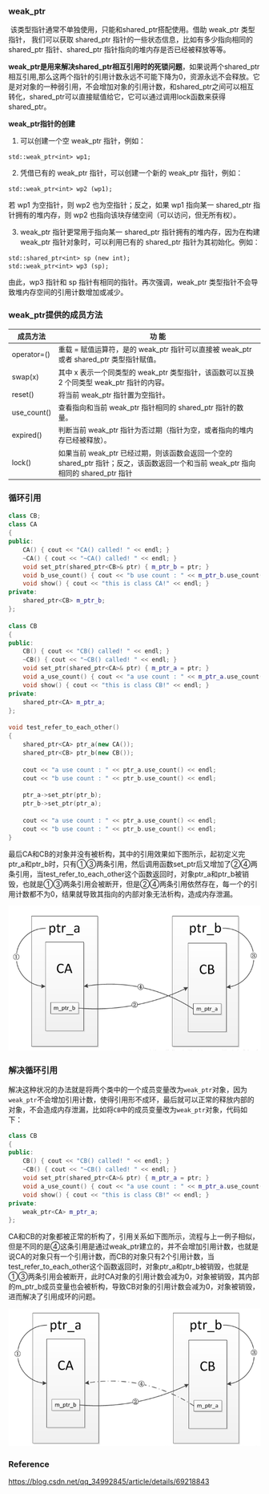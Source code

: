 ### weak_ptr

​		该类型指针通常不单独使用，只能和shared_ptr搭配使用。借助 weak_ptr 类型指针， 我们可以获取 shared_ptr 指针的一些状态信息，比如有多少指向相同的 shared_ptr 指针、shared_ptr 指针指向的堆内存是否已经被释放等等。

​		**weak_ptr是用来解决shared_ptr相互引用时的死锁问题**，如果说两个shared_ptr相互引用,那么这两个指针的引用计数永远不可能下降为0，资源永远不会释放。它是对对象的一种弱引用，不会增加对象的引用计数，和shared_ptr之间可以相互转化，shared_ptr可以直接赋值给它，它可以通过调用lock函数来获得shared_ptr。

**weak_ptr指针的创建**

1. 可以创建一个空 weak_ptr 指针，例如：

```
std::weak_ptr<int> wp1;
```

2. 凭借已有的 weak_ptr 指针，可以创建一个新的 weak_ptr 指针，例如：

```
std::weak_ptr<int> wp2 (wp1);
```

若 wp1 为空指针，则 wp2 也为空指针；反之，如果 wp1 指向某一 shared_ptr 指针拥有的堆内存，则 wp2 也指向该块存储空间（可以访问，但无所有权）。

3. weak_ptr 指针更常用于指向某一 shared_ptr 指针拥有的堆内存，因为在构建 weak_ptr 指针对象时，可以利用已有的 shared_ptr 指针为其初始化。例如：

```
std::shared_ptr<int> sp (new int);
std::weak_ptr<int> wp3 (sp);
```

由此，wp3 指针和 sp 指针有相同的指针。再次强调，weak_ptr 类型指针不会导致堆内存空间的引用计数增加或减少。



### **weak_ptr提供的成员方法**

| 成员方法    | 功 能                                                        |
| ----------- | ------------------------------------------------------------ |
| operator=() | 重载 = 赋值运算符，是的 weak_ptr 指针可以直接被 weak_ptr 或者 shared_ptr 类型指针赋值。 |
| swap(x)     | 其中 x 表示一个同类型的 weak_ptr 类型指针，该函数可以互换 2 个同类型 weak_ptr 指针的内容。 |
| reset()     | 将当前 weak_ptr 指针置为空指针。                             |
| use_count() | 查看指向和当前 weak_ptr 指针相同的 shared_ptr 指针的数量。   |
| expired()   | 判断当前 weak_ptr 指针为否过期（指针为空，或者指向的堆内存已经被释放）。 |
| lock()      | 如果当前 weak_ptr 已经过期，则该函数会返回一个空的 shared_ptr 指针；反之，该函数返回一个和当前 weak_ptr 指向相同的 shared_ptr 指针 |



### 循环引用

```c++
class CB;
class CA
{
public:
    CA() { cout << "CA() called! " << endl; }
    ~CA() { cout << "~CA() called! " << endl; }
    void set_ptr(shared_ptr<CB>& ptr) { m_ptr_b = ptr; }
    void b_use_count() { cout << "b use count : " << m_ptr_b.use_count() << endl; }
    void show() { cout << "this is class CA!" << endl; }
private:
    shared_ptr<CB> m_ptr_b;
};

class CB
{
public:
    CB() { cout << "CB() called! " << endl; }
    ~CB() { cout << "~CB() called! " << endl; }
    void set_ptr(shared_ptr<CA>& ptr) { m_ptr_a = ptr; }
    void a_use_count() { cout << "a use count : " << m_ptr_a.use_count() << endl; }
    void show() { cout << "this is class CB!" << endl; }
private:
    shared_ptr<CA> m_ptr_a;
};

void test_refer_to_each_other()
{
    shared_ptr<CA> ptr_a(new CA());
    shared_ptr<CB> ptr_b(new CB());

    cout << "a use count : " << ptr_a.use_count() << endl;
    cout << "b use count : " << ptr_b.use_count() << endl;

    ptr_a->set_ptr(ptr_b);
    ptr_b->set_ptr(ptr_a);

    cout << "a use count : " << ptr_a.use_count() << endl;
    cout << "b use count : " << ptr_b.use_count() << endl;
}
```

​		最后CA和CB的对象并没有被析构，其中的引用效果如下图所示，起初定义完ptr_a和ptr_b时，只有①③两条引用，然后调用函数set_ptr后又增加了②④两条引用，当test_refer_to_each_other这个函数返回时，对象ptr_a和ptr_b被销毁，也就是①③两条引用会被断开，但是②④两条引用依然存在，每一个的引用计数都不为0，结果就导致其指向的内部对象无法析构，造成内存泄漏。

![image-20210804214002008](../../../img/image-20210804214002008.png)



### 解决循环引用

解决这种状况的办法就是将两个类中的一个成员变量改为`weak_ptr`对象，因为`weak_ptr`不会增加引用计数，使得引用形不成环，最后就可以正常的释放内部的对象，不会造成内存泄漏，比如将`CB`中的成员变量改为`weak_ptr`对象，代码如下：

```c++
class CB
{
public:
    CB() { cout << "CB() called! " << endl; }
    ~CB() { cout << "~CB() called! " << endl; }
    void set_ptr(shared_ptr<CA>& ptr) { m_ptr_a = ptr; }
    void a_use_count() { cout << "a use count : " << m_ptr_a.use_count() << endl; }
    void show() { cout << "this is class CB!" << endl; }
private:
    weak_ptr<CA> m_ptr_a;
};
```

​		CA和CB的对象都被正常的析构了，引用关系如下图所示，流程与上一例子相似，但是不同的是④这条引用是通过weak_ptr建立的，并不会增加引用计数，也就是说CA的对象只有一个引用计数，而CB的对象只有2个引用计数，当test_refer_to_each_other这个函数返回时，对象ptr_a和ptr_b被销毁，也就是①③两条引用会被断开，此时CA对象的引用计数会减为0，对象被销毁，其内部的m_ptr_b成员变量也会被析构，导致CB对象的引用计数会减为0，对象被销毁，进而解决了引用成环的问题。

![image-20210804214228032](../../../img/image-20210804214228032.png)



### Reference

https://blog.csdn.net/qq_34992845/article/details/69218843
